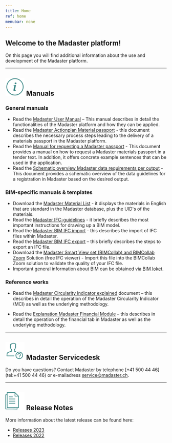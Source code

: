 ```yaml
---
title: Home
ref: home
menubar: none
---
```


## Welcome to the Madaster platform!
On this page you will find additional information about the use and development of the Madaster platform.

---

## <img class="header-img" src="/assets/images/767.svg"> Manuals


### General manuals

 * Read the <a href="/files/ch/en/Madaster User Manual_EN.pdf" target="_blank">Madaster User Manual</a> – This manual describes in detail the functionalities of the Madaster platform and how they can be applied.
 * Read the  <a href="/files/ch/en/Madaster Action Plan_EN.pdf" target="_blank">Madaster Actionplan Material passport</a> - this document describes the necessary process steps leading to the delivery of a materials passport in the Madaster platform.
 * Read the  <a href="/files/ch/en/Tender Text Material Passport_EN.pdf" target="_blank">Manual for requesting a Madaster passport</a> - This document provides a manual on how to request a Madaster materials passport in a tender text. In addition, it offers concrete example sentences that can be used in the application.
 * Read the  <a href="/files/ch/en/Schematic overview Madaster data requirements per output.xlsx" target="_blank">Schematic overview Madaster data requirements per output</a> - This document provides a schematic overview of the data guidelines for a registration in Madaster based on the desired output.


### BIM-specific manuals & templates

 * Download the <a href="/files/en/EPEA Generic.xlsx" target="_blank">Madaster Material List</a> - it displays the materials in English that are standard in the Madaster database, plus the UID's of the materials.
 * Read the <a href="/files/ch/en/Madaster BIM - IFC guidelines_EN.pdf" target="_blank">Madaster IFC-guidelines</a> - it briefly describes the most important instructions for drawing up a BIM model.
 * Read the <a href="/files/en/Madaster BIM - IFC import process.pdf" target="_blank">Madaster BIM IFC import</a> - this describes the import of IFC files within Madaster.
 * Read the <a href="/files/ch/en/Madaster BIM - IFC Export EN.pdf" target="_blank">Madaster BIM IFC export</a> – this briefly describes the steps to export an IFC file.
 * Download the <a href="https://helpcenter.bimcollab.com/portal/en/kb/articles/smart-view-sets-downloads" target="_blank">Madaster Smart View set (BIMCollab) and BIMCollab Zoom</a> Solution (free IFC viewer) - Import this file into the BIMCollab Zoom solution to validate the quality of your IFC file.
 * Important general information about BIM can be obtained via <a href="https://www.bimloket.nl//documents/BIM-ILS_infographicA4_2020_UK_021.pdf" target="_blank">BIM loket</a>.



### Reference works

 * Read the <a href="/files/en/Madaster - Circularity Indicator explained.pdf" target="_blank">Madaster Circularity Indicator explained</a> document – this describes in detail the operation of the Madaster Circularity Indicator (MCI) as well as the underlying methodology.
 
* Read the <a href="/files/ch/en/Madaster Financial Module EN-DACH.pdf" target="_blank">Explanation Madaster Financial Module</a> – this describes in detail the operation of the financial tab in Madaster as well as the underlying methodology.

---

## <img class="header-img" src="/assets/images/771.svg"> Madaster Servicedesk
Do you have questions? Contact Madaster by telephone [+41 500 44 46](tel:+41 500 44 46) or e-mailadress <service@madaster.ch>.

---

## <img class="header-img" src="/assets/images/770.svg"> Release Notes

More information about the latest release can be found here:

* <a href="/files/en/Madaster Release notes 2023.pdf" target="_blank">Releases 2023</a>
* <a href="/files/en/Madaster Release notes 2022.pdf" target="_blank">Releases 2022</a>
